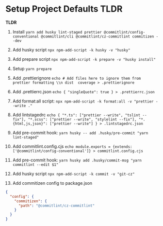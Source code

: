# Setup Project Defaults TLDR

**TLDR**

1. Install `yarn add husky lint-staged prettier @commitlint/config-conventional @commitlint/cli @commitlint/cz-commitlint commitizen --dev`

2. Add husky script `npx npm-add-script -k husky -v "husky"`

3. Add prepare script `npx npm-add-script -k prepare -v "husky install"`

4. Setup `yarn prepare`

5. Add .prettierignore `echo # Add files here to ignore them from prettier formatting \\n dist  coverage > .prettierignore`

6. Add .prettierrc.json `echo { "singleQuote": true } > .prettierrc.json`

7. Add format:all script: `npx npm-add-script -k format:all -v "prettier --write ."`

8. Add lintstagedrc `echo { "*.ts": ["prettier --write", "tslint --fix"], "*.scss": ["prettier --write", "stylelint --fix"], "*.{html,js,json}": ["prettier --write"] } > .lintstagedrc.json`

9. Add pre-commit hook: `yarn husky -- add .husky/pre-commit "yarn lint-staged"`

10. Add commitlint.config.cjs `echo module.exports = {extends: ['@commitlint/config-conventional']} > commitlint.config.cjs`

11. Add pre-commit hook: `yarn husky add .husky/commit-msg "yarn commitlint --edit $1"`

12. Add husky script `npx npm-add-script -k commit -v "git-cz"`

13. Add commitizen config to package.json

```json
{
  "config": {
    "commitizen": {
      "path": "@commitlint/cz-commitlint"
    }
  }
}
```

